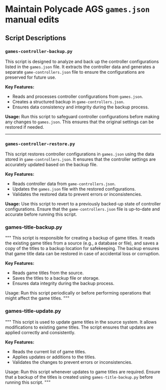 # Maintain Polycade AGS `games.json` manual edits

## Script Descriptions

### `games-controller-backup.py`
This script is designed to analyze and back up the controller configurations listed in the `games.json` file. It extracts the controller data and generates a separate `game-controllers.json` file to ensure the configurations are preserved for future use.

**Key Features:**
- Reads and processes controller configurations from `games.json`.
- Creates a structured backup in `game-controllers.json`.
- Ensures data consistency and integrity during the backup process.

**Usage:**
Run this script to safeguard controller configurations before making any changes to `games.json`. This ensures that the original settings can be restored if needed.

---

### `games-controller-restore.py`
This script restores controller configurations in `games.json` using the data stored in `game-controllers.json`. It ensures that the controller settings are accurately updated based on the backup file.

**Key Features:**
- Reads controller data from `game-controllers.json`.
- Updates the `games.json` file with the restored configurations.
- Validates the restored data to prevent errors or inconsistencies.

**Usage:**
Use this script to revert to a previously backed-up state of controller configurations. Ensure that the `game-controllers.json` file is up-to-date and accurate before running this script.

### games-title-backup.py
"""
This script is responsible for creating a backup of game titles.
It reads the existing game titles from a source (e.g., a database or file),
and saves a copy of the titles to a backup location for safekeeping.
The backup ensures that game title data can be restored in case of accidental loss or corruption.

**Key Features:**
- Reads game titles from the source.
- Saves the titles to a backup file or storage.
- Ensures data integrity during the backup process.

Usage:
Run this script periodically or before performing operations that might affect the game titles.
"""

### games-title-update.py
"""
This script is used to update game titles in the source system.
It allows modifications to existing game titles.
The script ensures that updates are applied correctly and consistently.

**Key Features:**
- Reads the current list of game titles.
- Applies updates or additions to the titles.
- Validates the changes to prevent errors or inconsistencies.

Usage:
Run this script whenever updates to game titles are required.
Ensure that a backup of the titles is created using `games-title-backup.py` before running this script.
"""